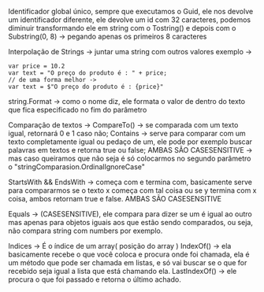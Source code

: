 Identificador global único, sempre que executamos o Guid, ele nos devolve um identificador diferente, ele devolve um id com 32 caracteres, podemos diminuir transformando ele em string com o Tostring() e depois com o Substring(0, 8) -> pegando apenas os primeiros 8 caracteres

Interpolação de Strings -> juntar uma string com outros valores
exemplo -> 
````
var price = 10.2
var text = "O preço do produto é : " + price;
// de uma forma melhor ->
var text = $"O preço do produto é : {price}"
````

string.Format -> como o nome diz, ele formata o valor de dentro do texto que fica especificado no fim do parâmetro 

Comparação de textos -> CompareTo() -> se comparada com um texto igual, retornará 0 e 1 caso não;  Contains -> serve para comparar com um texto completamente igual ou pedaço de um, ele pode por exemplo buscar palavras em textos e retorna true ou false;
AMBAS SÃO CASESENSITIVE -> mas caso queiramos que não seja é só colocarmos no segundo parâmetro o "stringComparasion.OrdinalIgnoreCase"

StartsWith && EndsWith -> começa com e termina com, basicamente serve para compararmos se o texto x começa com tal coisa ou se y termina com x coisa, ambos retornam true e false. AMBAS SÃO CASESENSITIVE

Equals -> (CASESENSITIVE), ele compara para dizer se um é igual ao outro mas apenas para objetos iguais aos que estão sendo comparados, ou seja, não compara string com numbers por exemplo.

Indices -> É o índice de um array( posição do array ) 
IndexOf() -> ela basicamente recebe o que você coloca e procura onde foi chamada, ela é um método que pode ser chamada em listas, e só vai buscar se o que for recebido seja igual a lista que está chamando ela.
LastIndexOf() -> ele procura o que foi passado e retorna o último achado.